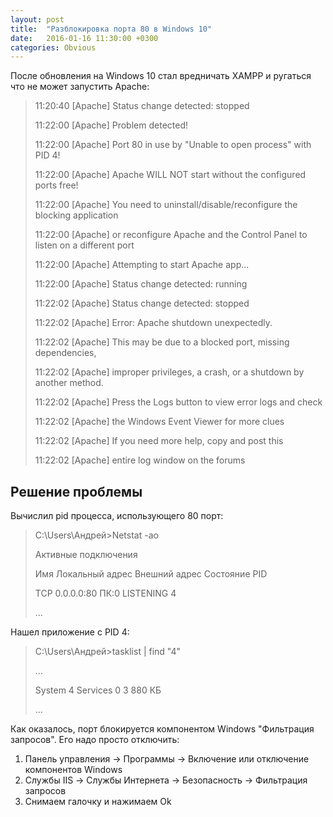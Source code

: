 ```yaml
---
layout: post
title:  "Разблокировка порта 80 в Windows 10"
date:   2016-01-16 11:30:00 +0300
categories: Obvious
---
```


После обновления на Windows 10 стал вредничать XAMPP и ругаться что не может запустить Apache:

> 11:20:40  [Apache]     Status change detected: stopped
>
> 11:22:00  [Apache]     Problem detected!
>
> 11:22:00  [Apache]     Port 80 in use by "Unable to open process" with PID 4!
>
> 11:22:00  [Apache]     Apache WILL NOT start without the configured ports free!
>
> 11:22:00  [Apache]     You need to uninstall/disable/reconfigure the blocking application
>
> 11:22:00  [Apache]     or reconfigure Apache and the Control Panel to listen on a different port
>
> 11:22:00  [Apache]     Attempting to start Apache app...
>
> 11:22:00  [Apache]     Status change detected: running
>
> 11:22:02  [Apache]     Status change detected: stopped
>
> 11:22:02  [Apache]     Error: Apache shutdown unexpectedly.
>
> 11:22:02  [Apache]     This may be due to a blocked port, missing dependencies, 
>
> 11:22:02  [Apache]     improper privileges, a crash, or a shutdown by another method.
>
> 11:22:02  [Apache]     Press the Logs button to view error logs and check
>
> 11:22:02  [Apache]     the Windows Event Viewer for more clues
>
> 11:22:02  [Apache]     If you need more help, copy and post this
>
> 11:22:02  [Apache]     entire log window on the forums

## Решение проблемы

Вычислил pid процесса, использующего 80 порт:

> C:\Users\Андрей>Netstat -ao
> 
> Активные подключения
> 
>   Имя    Локальный адрес        Внешний адрес          Состояние       PID
>
>   TCP    0.0.0.0:80             ПК:0                   LISTENING       4
>
> ...

Нашел приложение с PID 4:

> C:\Users\Андрей>tasklist \| find "4"
>
> ...
>
> System                           4 Services                   0     3 880 КБ
>
> ...

Как оказалось, порт блокируется компонентом Windows "Фильтрация запросов". Его надо просто отключить:

1. Панель управления -> Программы -> Включение или отключение компонентов Windows
2. Службы IIS -> Службы Интернета -> Безопасность -> Фильтрация запросов
3. Снимаем галочку и нажимаем Ok